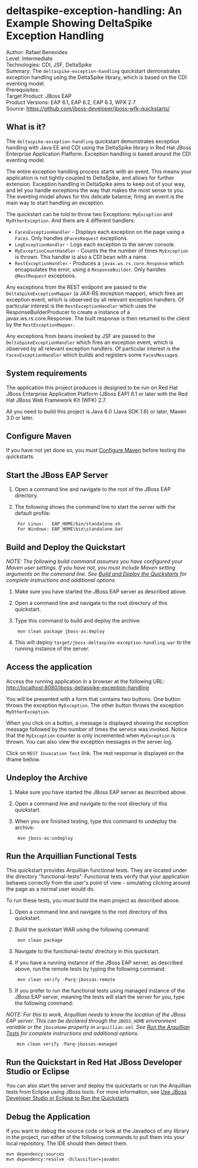 deltaspike-exception-handling: An Example Showing DeltaSpike Exception Handling
====================================================================================
Author: Rafael Benevides  
Level: Intermediate  
Technologies: CDI, JSF, DeltaSpike  
Summary: The `deltaspike-exception-handling` quickstart demonstrates exception handling using the DeltaSpike library, which is based on the CDI eventing model.  
Prerequisites:   
Target Product: JBoss EAP  
Product Versions: EAP 6.1, EAP 6.2, EAP 6.3, WFK 2.7  
Source: <https://github.com/jboss-developer/jboss-wfk-quickstarts/>  

What is it?
-----------

The `deltaspike-exception-handling` quickstart demonstrates exception handling with Java EE and CDI using the DeltaSpike library in Red Hat JBoss Enterprise Application Platform. Exception handling is based around the CDI eventing model.

The entire exception handling process starts with an event. This means your application is not tightly coupled to DeltaSpike, and allows for further extension. Exception handling in DeltaSpike aims to keep out of your way, and let you handle exceptions the way that makes the most sense to you. The eventing model allows for this delicate balance; firing an event is the main way to start handling an exception.

The quickstart can be told to throw two Exceptions: `MyException` and `MyOtherException`. And there are 4 different handlers:   
 
* `FacesExceptionHandler`  - Displays each exception on the page using a `Faces`. Only handles `@FacesRequest` exceptions.
* `LogExceptionHandler` - Logs each exception to the server console.
* `MyExceptionCountHandler` - Counts the the number of times `MyException` is thrown. This handler is also a CDI bean with a name.
* `RestExceptionHandler` - Produces a `javax.ws.rs.core.Response` which encapsulates the error, using a `ResponseBuilder`. Only handles `@RestRequest` exceptions.

Any exceptions from the REST endpoint are passed to the `DeltaSpikeExceptionMapper` (a JAX-RS exception mapper), which fires an exception event, which is observed by all relevant exception handlers. Of particular interest is the `RestExceptionHandler` which uses the ResponseBuilderProducer to create a instance of a javax.ws.rs.core.Response. The built response is then returned to the client by the `RestExceptionMapper`.

Any exceptions from beans invoked by JSF are passed to the `DeltaSpikeExceptionHandler` which fires an exception event, which is observed by all relevant exception handlers. Of particular interest is the `FacesExceptionHandler` which builds and registers some `FacesMessage`s.

System requirements
-------------------

The application this project produces is designed to be run on Red Hat JBoss Enterprise Application Platform (JBoss EAP) 6.1 or later with the Red Hat JBoss Web Framework Kit (WFK) 2.7. 

All you need to build this project is Java 6.0 (Java SDK 1.6) or later, Maven 3.0 or later.

 
Configure Maven
---------------

If you have not yet done so, you must [Configure Maven](https://github.com/jboss-developer/jboss-developer-shared-resources/blob/master/guides/CONFIGURE_MAVEN.md#configure-maven-to-build-and-deploy-the-quickstarts) before testing the quickstarts.


Start the JBoss EAP Server
-------------------------

1. Open a command line and navigate to the root of the JBoss EAP directory.
2. The following shows the command line to start the server with the default profile:

        For Linux:   EAP_HOME/bin/standalone.sh
        For Windows: EAP_HOME\bin\standalone.bat


Build and Deploy the Quickstart
-------------------------

_NOTE: The following build command assumes you have configured your Maven user settings. If you have not, you must include Maven setting arguments on the command line. See [Build and Deploy the Quickstarts](../README.md#build-and-deploy-the-quickstarts) for complete instructions and additional options._

1. Make sure you have started the JBoss EAP server as described above.
2. Open a command line and navigate to the root directory of this quickstart.
3. Type this command to build and deploy the archive:

        mvn clean package jboss-as:deploy
4. This will deploy `target/jboss-deltaspike-exception-handling.war` to the running instance of the server.
 

Access the application 
---------------------

Access the running application in a browser at the following URL:  <http://localhost:8080/jboss-deltaspike-exception-handling>

You will be presented with a form that contains two buttons. One button throws the exception `MyException`. The other button throws the exception `MyOtherException`.

When you click on a button, a message is displayed showing the exception message followed by the number of times the service was invoked. Notice that the `MyException` counter is only incremented when `MyException` is thrown. You can also view the exception messages in the server log.

Click on `REST Invocation Test` link. The rest response is displayed on the iframe bellow. 

Undeploy the Archive
--------------------

1. Make sure you have started the JBoss EAP server as described above.
2. Open a command line and navigate to the root directory of this quickstart.
3. When you are finished testing, type this command to undeploy the archive:

        mvn jboss-as:undeploy

Run the Arquillian Functional Tests
-----------------------------------

This quickstart provides Arquillian functional tests. They are located under the directory "functional-tests". Functional tests verify that your application behaves correctly from the user's point of view - simulating clicking around the page as a normal user would do.

To run these tests, you must build the main project as described above.

1. Open a command line and navigate to the root directory of this quickstart.
2. Build the quickstart WAR using the following command:

        mvn clean package

3. Navigate to the functional-tests/ directory in this quickstart.
4. If you have a running instance of the JBoss EAP server, as described above, run the remote tests by typing the following command:

        mvn clean verify -Parq-jbossas-remote

5. If you prefer to run the functional tests using managed instance of the JBoss EAP server, meaning the tests will start the server for you, type the following command:

_NOTE: For this to work, Arquillian needs to know the location of the JBoss EAP server. This can be declared through the `JBOSS_HOME` environment variable or the `jbossHome` property in `arquillian.xml`. See [Run the Arquillian Tests](https://github.com/jboss-developer/jboss-developer-shared-resources/blob/master/guides/RUN_ARQUILLIAN_TESTS.md#run-the-arquillian-tests) for complete instructions and additional options._

        mvn clean verify -Parq-jbossas-managed

Run the Quickstart in Red Hat JBoss Developer Studio or Eclipse
-------------------------------------
You can also start the server and deploy the quickstarts or run the Arquillian tests from Eclipse using JBoss tools. For more information, see [Use JBoss Developer Studio or Eclipse to Run the Quickstarts](https://github.com/jboss-developer/jboss-developer-shared-resources/blob/master/guides/USE_JBDS.md#use-jboss-developer-studio-or-eclipse-to-run-the-quickstarts) 


Debug the Application
------------------------------------

If you want to debug the source code or look at the Javadocs of any library in the project, run either of the following commands to pull them into your local repository. The IDE should then detect them.

    mvn dependency:sources
    mvn dependency:resolve -Dclassifier=javadoc
